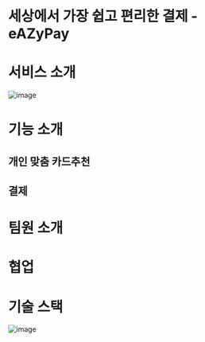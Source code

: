 # 세상에서 가장 쉽고 편리한 결제 - eAZyPay

# 서비스 소개
![image](https://github.com/eAZy-Pay/.github/assets/151506984/893fcb23-9a5e-4bf6-b37f-617e628c2d40)
# 기능 소개
## 개인 맞춤 카드추천
## 결제
# 팀원 소개
# 협업
# 기술 스택
![image](https://github.com/eAZy-Pay/.github/assets/75118893/1e903d39-bb0b-4b2a-8cce-48ff1ed74281)
